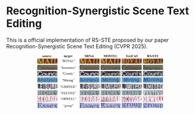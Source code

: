 # Recognition-Synergistic Scene Text Editing
This is a official implementation of RS-STE proposed by our paper Recognition-Synergistic Scene Text Editing (CVPR 2025).

<div style="text-align: center;">
    <img src="docs/examples.png" alt="examples" style="width: 67%;" />
</div>